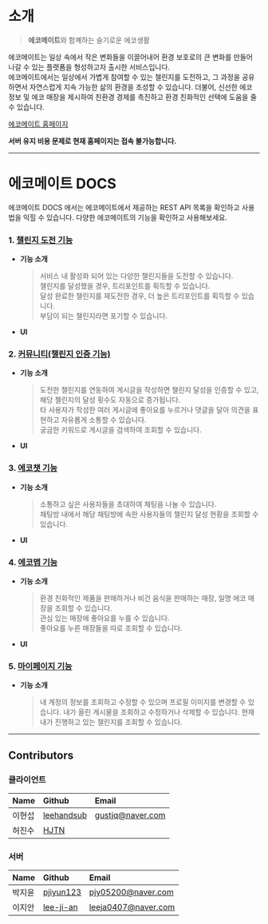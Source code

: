 # 소개

> **에코메이트**와 함꼐하는 슬기로운 에코생활  

에코메이트는 일상 속에서 작은 변화들을 이끌어내어 환경 보호로의 큰 변화를 만들어 나갈 수 있는 플랫폼을 형성하고자 출시한 서비스입니다.  
에코메이트에서는 일상에서 가볍게 참여할 수 있는 챌린지를 도전하고, 그 과정을 공유하면서 자연스럽게 지속 가능한 삶의 환경을 조성할 수 있습니다. 더불어, 신선한 에코 정보 및 에코 매장을 제시하여 친환경 경제를 촉진하고 환경 친화적인 선택에 도움을 줄 수 있습니다.   


[에코메이트 홈페이지]()  


**서버 유지 비용 문제로 현재 홈페이지는 접속 불가능합니다.**
 ***


 # 에코메이트 DOCS
 에코메이트 DOCS 에서는 에코메이트에서 제공하는 REST API 목록을 확인하고 사용법을 익힐 수 있습니다.
 다양한 에코메이트의 기능을 확인하고 사용해보세요.


### 1. [챌린지 도전 기능]()
* **기능 소개**
  > 서비스 내 활성화 되어 있는 다양한 챌린지들을 도전할 수 있습니다.  
  > 챌린지를 달성했을 경우, 트리포인트를 획득할 수 있습니다.  
  > 달성 완료한 챌린지를 재도전한 경우, 더 높은 트리포인트를 획득할 수 있습니다.  
  > 부담이 되는 챌린지라면 포기할 수 있습니다.  


* **UI**

 
### 2. [커뮤니티(챌린지 인증 기능)]()
* **기능 소개**
  > 도전한 챌린지를 연동하여 게시글을 작성하면 챌린지 달성을 인증할 수 있고, 해당 챌린지의 달성 횟수도 자동으로 증가됩니다.  
  > 타 사용자가 작성한 여러 게시글에 좋아요를 누르거나 댓글을 달아 의견을 표현하고 자유롭게 소통할 수 있습니다.  
  > 궁금한 키워드로 게시글을 검색하여 조회할 수 있습니다.  


* **UI**

  
### 3. [에코챗 기능]()
* **기능 소개**
  > 소통하고 싶은 사용자들을 초대하여 채팅을 나눌 수 있습니다.  
  >  채팅방 내에서 해당 채팅방에 속한 사용자들의 챌린지 달성 현황을 조회할 수 있습니다.  


* **UI**

  
### 4. [에코맵 기능]()
* **기능 소개**
  > 환경 친화적인 제품을 판매하거나 비건 음식을 판매하는 매장, 일명 에코 매장을 조회할 수 있습니다.   
  > 관심 있는 매장에 좋아요를 누를 수 있습니다.  
  > 좋아요를 누른 매장들을 따로 조회할 수 있습니다.   


* **UI**

    
### 5. [마이페이지 기능]()
* **기능 소개**
  > 내 계정의 정보를 조회하고 수정할 수 있으며 프로필 이미지를 변경할 수 있습니다.
  > 내가 올린 게시물을 조회하고 수정하거나 삭제할 수 있습니다.
  > 현재 내가 진행하고 있는 챌린지를 조회할 수 있습니다.


***
## Contributors
### 클라이언트
|Name|Github|Email|
|:---|:---|:---|
|이현섭|[leehandsub](https://github.com/leehandsub)|gustjq@naver.com|
|허진수|[HJTN](https://github.com/HJTN)||
### 서버
|Name|Github|Email|
|:---|:---|:---|
|박지윤|[pjiyun123](https://github.com/pjiyun123)|pjy05200@naver.com|
|이지안|[lee-ji-an](https://github.com/lee-ji-an)|leeja0407@naver.com|
